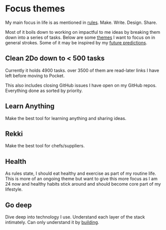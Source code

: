 # Focus themes

My main focus in life is as mentioned in [rules](rules.md). Make. Write. Design. Share.

Most of it boils down to working on impactful to me ideas by breaking them down into a series of tasks. Below are some [themes](https://www.youtube.com/watch?v=NVGuFdX5guE) I want to focus on in general strokes. Some of it may be inspired by my [future predictions](../future/future.md).

## Clean 2Do down to < 500 tasks

Currently it holds 4900 tasks. over 3500 of them are read-later links I have left before moving to Pocket.

This also includes closing GitHub issues I have open on my GitHub repos. Everything done as sorted by priority.

## Learn Anything

Make the best tool for learning anything and sharing ideas.

## Rekki

Make the best tool for chefs/suppliers.

## Health

As rules state, I should eat healthy and exercise as part of my routine life. This is more of an ongoing theme but want to give this more focus as I am 24 now and healthy habits stick around and should become core part of my lifestyle.

## Go deep

Dive deep into technology I use. Understand each layer of the stack intimately. Can only understand it by [building](https://github.com/nikitavoloboev/build-to-learn).
